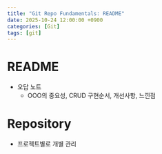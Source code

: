 ```yaml
---
title: "Git Repo Fundamentals: README"
date: 2025-10-24 12:00:00 +0900
categories: [Git]
tags: [git]
---
```


# README

- 오답 노트
  - OOO의 중요성, CRUD 구현순서, 개선사항, 느낀점

# Repository

- 프로젝트별로 개별 관리
